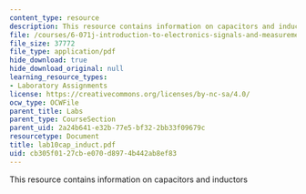 ```yaml
---
content_type: resource
description: This resource contains information on capacitors and inductors
file: /courses/6-071j-introduction-to-electronics-signals-and-measurement-spring-2006/cb305f0127cbe070d8974b442ab8ef83_lab10cap_induct.pdf
file_size: 37772
file_type: application/pdf
hide_download: true
hide_download_original: null
learning_resource_types:
- Laboratory Assignments
license: https://creativecommons.org/licenses/by-nc-sa/4.0/
ocw_type: OCWFile
parent_title: Labs
parent_type: CourseSection
parent_uid: 2a24b641-e32b-77e5-bf32-2bb33f09679c
resourcetype: Document
title: lab10cap_induct.pdf
uid: cb305f01-27cb-e070-d897-4b442ab8ef83
---
```

This resource contains information on capacitors and inductors